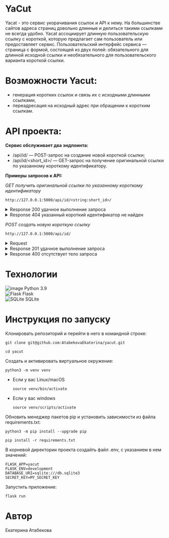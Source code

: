 # YaCut

Yacat - это сервис укорачивания ссылок и API к нему. На большинстве сайтов адреса страниц довольно длинные и делиться такими ссылками не всегда удобно.
Yacat ассоциирует длинную пользовательскую ссылку с короткой, которую предлагает сам пользователь или предоставляет сервис.
Пользовательский интерфейс сервиса — страница с формой, состоящей из двух полей: обязательного для длинной исходной ссылки и необязательного для пользовательского варианта короткой ссылки.


# Возможности Yacut:

- генерация коротких ссылок и связь их с исходными длинными ссылками,
- переадресация на исходный адрес при обращении к коротким ссылкам.


# API проекта:

**Сервис обслуживает два эндпоинта:**

- /api/id/ — POST-запрос на создание новой короткой ссылки;
- /api/id/<short_id>/ — GET-запрос на получение оригинальной ссылки по указанному короткому идентификатору.

**Примеры запросов к API:**<br>

*GET получить оригинальной ссылки по указанному короткому идентификатору*<br>

`http://127.0.0.1:5000/api/id/<string:short_id>/`
<details><summary>Response 200 удачное выполнение запроса</summary>
{<br>
    "url": "string"<br>
}
</details>
<details><summary>Response 404 указанный короткий идентификатор не найден</summary>
{<br>
    "message": "Указанный id не найден"<br>
}
</details>

*POST создать новую короткую ссылку*<br>

`http://127.0.0.1:5000/api/id/`
<details><summary>Request</summary>
{<br>
    ""url": "string","<br>
    "custom_id": "string"<br>
}
</details>
<details><summary>Response 201 удачное выполнение запроса</summary>
{<br>
    "url": "string",,<br>
    "short_link": "string"<br>
}
</details>
<details><summary>Response 400 отсутствует тело запроса</summary>
{<br>
    "message": "Отсутствует тело запроса"<br>
}
</details>


# Технологии

![image](https://img.shields.io/badge/Python-FFD43B?style=for-the-badge&logo=python&logoColor=blue)    Python 3.9<br>
![Flask](https://img.shields.io/badge/flask-%23000.svg?style=for-the-badge&logo=flask&logoColor=white)    Flask<br>
![SQLite](https://img.shields.io/badge/sqlite-%2307405e.svg?style=for-the-badge&logo=sqlite&logoColor=white)    SQLite


# Инструкция по запуску

Клонировать репозиторий и перейти в него в командной строке:

```
git clone git@github.com:AtabekovaEkaterina/yacut.git
```

```
cd yacut
```

Cоздать и активировать виртуальное окружение:

```
python3 -m venv venv
```

* Если у вас Linux/macOS

    ```
    source venv/bin/activate
    ```

* Если у вас windows

    ```
    source venv/scripts/activate
    ```

Обновить менеджер пакетов pip и установить зависимости из файла requirements.txt:

```
python3 -m pip install --upgrade pip
```

```
pip install -r requirements.txt
```

В корневой директории проекта создайть файл .env, с указанием в нем значений:

```
FLASK_APP=yacut
FLASK_ENV=development
DATABASE_URI=sqlite:///db.sqlite3
SECRET_KEY=MY_SECRET_KEY
```

Запустить приложение:

```
flask run
```


# Автор

Екатерина Атабекова